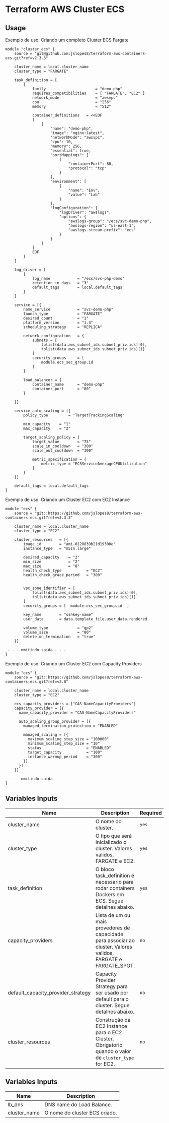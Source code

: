 # Terraform AWS Cluster ECS



## Usage
Exemplo de uso: Criando um completo Cluster ECS Fargate
```hcl
module "cluster_ecs" {
    source = "git@github.com:jslopes8/terraform-aws-containers-ecs.git?ref=v2.3.3"

    cluster_name = local.cluster_name
    cluster_type = "FARGATE"

    task_definition = [
        {
            family                      = "demo-php"
            requires_compatibilities    = [ "FARGATE", "EC2" ]
            network_mode                = "awsvpc"
            cpu                         = "256"
            memory                      = "512"

            container_definitions   = <<EOF
            [
                {
                    "name": "demo-php",
                    "image": "nginx:latest",
                    "networkMode": "awsvpc",
                    "cpu": 10,
                    "memory": 256,
                    "essential": true,
                    "portMappings": [
                        {
                            "containerPort": 80,
                            "protocol": "tcp"
                        }
                    ],
                    "environment": [
                        {
                            "name": "Env",
                            "value": "Lab"
                        }
                    ],
                    "logConfiguration": {
                        "logDriver": "awslogs",
                        "options": {
                            "awslogs-group": "/ecs/svc-demo-php",
                            "awslogs-region": "us-east-1",
                            "awslogs-stream-prefix": "ecs"
                        }
                    }
                }
            ]
            EOF
        }
    ]

    log_driver = [
        {
            log_name            = "/ecs/svc-php-demo"
            retention_in_days   = "3"
            default_tags        = local.default_tags
        }
    ]

    service = [{
        name_service            = "svc-demo-php"
        launch_type             = "FARGATE"
        desired_count           = "1"
        platform_version        = "1.4"
        scheduling_strategy     = "REPLICA"

        network_configuration   = {
            subnets = [
                tolist(data.aws_subnet_ids.subnet_priv.ids)[0],
                tolist(data.aws_subnet_ids.subnet_priv.ids)[1]
            ]
            security_groups     = [
                module.ecs_sec_group.id
            ]
        }

        load_balancer = {
            container_name      = "demo-php"
            container_port      = "80"
        }

    }]

    service_auto_scaling = [{
        policy_type         = "TargetTrackingScaling"

        min_capacity    = "1"
        max_capacity    = "2"

        target_scaling_policy = {
            target_value        = "75"
            scale_in_cooldown   = "300"
            scale_out_cooldown  = "300"

            metric_specification = {
                metric_type = "ECSServiceAverageCPUUtilization"
            }
        }
    }]

    default_tags = local.default_tags
}
``` 

Exemplo de uso: Criando um Cluster EC2 com EC2 Instance
```hcl
module "ecs" {
    source = "git::https://github.com/jslopes8/terraform-aws-containers-ecs.git?ref=v3.3.3"

    cluster_name = local.cluster_name
    cluster_type = "EC2"

    cluster_resources   = [{
        image_id        = "ami-0128839b21d19300e"
        instance_type   = "m5zn.large"

        desired_capacity    = "2"
        min_size            = "2"
        max_size            = "8"
        health_check_type           = "EC2"
        health_check_grace_period   = "300"


        vpc_zone_identifier = [
            tolist(data.aws_subnet_ids.subnet_priv.ids)[0],
            tolist(data.aws_subnet_ids.subnet_priv.ids)[1]
        ]
        security_groups = [  module.ecs_sec_group.id  ]

        key_name        = "sshkey-name"
        user_data       = data.template_file.user_data.rendered

        volume_type             = "gp2"
        volume_size             = "80"
        delete_on_termination   = "true"
    }]

 - - - omitindo saída - - -
}
```

Exemplo de uso: Criando um Cluster EC2 com Capacity Providers
```hcl
module "ecs" {
    source = "git::https://github.com/jslopes8/terraform-aws-containers-ecs.git?ref=v3.0"

    cluster_name = local.cluster_name
    cluster_type = "EC2"

    ecs_capacity_providers = ["CAS-NameCapacityProviders"]
    capacity_provider = [{
      name_capacity_provider = "CAS-NameCapacityProviders"

      auto_scaling_group_provider = [{
        managed_termination_protection = "ENABLED"

        managed_scaling = [{
          maximum_scaling_step_size = "100000"
          minimum_scaling_step_size = "10"
          status                    = "ENABLED"
          target_capacity           = "100"
          instance_warmup_period    = "300"
        }]
      }]
    }]

 - - - omitindo saída - - -
}
```

<!-- BEGINNING OF PRE-COMMIT-TERRAFORM DOCS HOOK -->
## Variables Inputs
| Name | Description | Required | Type | Default |
| ---- | ----------- | --------- | ---- | ------- |
| cluster_name | O nome do cluster. | `yes` | `string` | ` ` |
| cluster_type | O tipo que será inicializado o cluster. Valores validos, FARGATE e EC2. | `yes` | `string` | ` ` |
| task_definition | O bloco task_definition é necessario para rodar containers Dockers em ECS. Segue detalhes abaixo. | `yes` | `list` | `[ ]` |
| capacity_providers | Lista de um ou mais provedores de capacidade para associar ao cluster. Valores validos, FARGATE e FARGATE_SPOT. | `no` | `list` | `[ ]` |
| default_capacity_provider_strategy | Capacity Provider Strategy para ser usado por default para o cluster. Segue detalhes abaixo.  | `no` | `list` | `[ ]` |
| cluster_resources | Construção da EC2 Instance para o EC2 Cluster. Obrigatorio quando o valor de `cluster_type` for EC2. | `no` | `list` | `[ ]` |

<!-- BEGINNING OF PRE-COMMIT-TERRAFORM DOCS HOOK -->
## Variables Inputs
| Name | Description | 
| ---- | ----------- |
| lb_dns | DNS name do Load Balance. |
| cluster_name | O nome do cluster ECS criado. |
